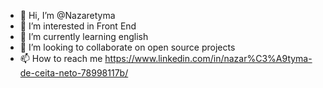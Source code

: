 - 👋 Hi, I’m @Nazaretyma
- 👀 I’m interested in Front End
- 🌱 I’m currently learning english
- 💞️ I’m looking to collaborate on open source projects
- 📫 How to reach me https://www.linkedin.com/in/nazar%C3%A9tyma-de-ceita-neto-78998117b/

<!---
Nazaretyma/Nazaretyma is a ✨ special ✨ repository because its `README.md` (this file) appears on your GitHub profile.
You can click the Preview link to take a look at your changes.
--->
